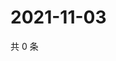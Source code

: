 # 2021-11-03

共 0 条

<!-- BEGIN WEIBO -->
<!-- 最后更新时间 Wed Nov 03 2021 14:16:37 GMT+0800 (China Standard Time) -->

<!-- END WEIBO -->

